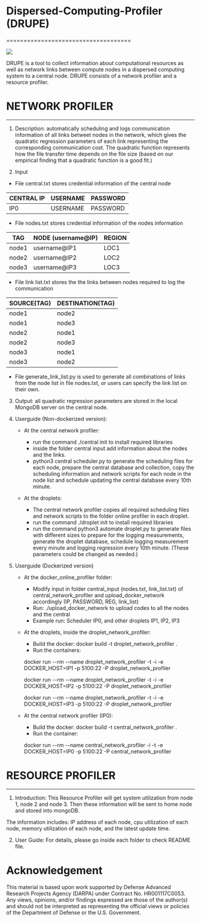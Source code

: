 # Dispersed-Computing-Profiler (DRUPE)
====================================

<a> <img src=https://cdn.rawgit.com/ANRGUSC/DRUPE/34792460/drupecolortext.svg> </a>

DRUPE  is a tool to collect information about computational resources as well as network links between compute nodes in a dispersed computing system to a central node. DRUPE consists of a network profiler and a resource profiler.

# NETWORK PROFILER
----------------

1. Description: automatically scheduling and logs communication information of all links betweet nodes in the network, which gives the quadratic regression parameters of each link representing the corresponding communication cost. The quadratic function represents how the file transfer time depends on the file size (based on our empirical finding that a quadratic function is a good fit.)

2. Input

- File central.txt stores credential information of the central node

| CENTRAL IP     | USERNAME |  PASSWORD |
| -------------- | -------- | --------  |
| IP0            | USERNAME |  PASSWORD |

- File nodes.txt stores credential information of the nodes information

|TAG    |  NODE (username@IP)    | REGION  |
|-----  |  --------------------- | ------  |
|node1  |  username@IP1          | LOC1    |
|node2  |  username@IP2          | LOC2    |
|node3  |  username@IP3          | LOC3    |

- File link list.txt stores the the links between nodes required to log the communication

|SOURCE(TAG) |   DESTINATION(TAG)   |
|----------- |   ----------------   |
|node1       |   node2              |
|node1       |   node3              |
|node2       |   node1              |
|node2       |   node3              |
|node3       |   node1              |
|node3       |   node2              |

* File generate_link_list.py is used to generate all combinations of links from the node list in file nodes.txt, or users can specify the link list on their own.

3. Output: all quadratic regression parameters are stored in the local MongoDB server on the central node.

4. Userguide (Non-dockerized version):

    * At the central network profiler:
        * run the command ./central init to install required libraries
        * inside the folder central input add information about the nodes and the links.
        * python3 central scheduler.py to generate the scheduling files for each node, prepare the central database and collection, copy the scheduling information and network scripts for each node in the node list and schedule updating the central database every 10th minute.

    * At the droplets:
        * The central network profiler copies all required scheduling files and network scripts to the folder online profiler in each droplet.
        * run the command ./droplet init to install required libraries
        * run the command python3 automate droplet.py to generate files with different sizes to prepare for the logging measurements, generate the droplet database, schedule logging measurement every minute and logging regression every 10th minute. (These parameters could be changed as needed.)

5. Userguide (Dockerized version)

    * At the docker_online_profiler folder:
        * Modify input in folder central_input (nodes.txt, link_list.txt) of central_network_profiler and upload_docker_network accordingly (IP, PASSWORD, REG, link_list)
        * Run: ./upload_docker_network to upload codes to all the nodes and the central
        * Example run: Scheduler IP0, and other droplets IP1, IP2, IP3

    * At the droplets, inside the droplet_network_profiler:
        * Build the docker: docker build -t droplet_network_profiler .
        * Run the containers:

        docker run --rm --name droplet_network_profiler -t -i -e DOCKER_HOST=IP1 -p 5100:22 -P droplet_network_profiler

        docker run --rm --name droplet_network_profiler -t -i -e DOCKER_HOST=IP2 -p 5100:22 -P droplet_network_profiler

        docker run --rm --name droplet_network_profiler -t -i -e DOCKER_HOST=IP3 -p 5100:22 -P droplet_network_profiler

    * At the central network profiler (IP0):
        * Build the docker: docker build -t central_network_profiler .
        * Run the container:

        docker run --rm --name  central_network_profiler -i -t -e DOCKER_HOST=IP0 -p 5100:22 -P central_network_profiler

# RESOURCE PROFILER
-------------------------
1. Introduction:
This Resource Profiler will get system utilization from node 1, node 2 and node 3. Then these information will be sent to home node and stored into mongoDB.

The information includes: IP address of each node, cpu utilization of each node, memory utilization of each node, and the latest update time.

2. User Guide:
For details, please go inside each folder to check README file.


# Acknowledgement

This material is based upon work supported by Defense Advanced Research Projects Agency (DARPA) under Contract No. HR001117C0053. Any views, opinions, and/or findings expressed are those of the author(s) and should not be interpreted as representing the official views or policies of the Department of Defense or the U.S. Government.

